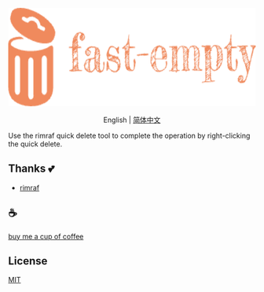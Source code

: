 <p align="center">
<img height="200" src="./assets/kv.png" alt="to unocss">
</p>
<p align="center"> English | <a href="./README_zh.md">简体中文</a></p>

Use the rimraf quick delete tool to complete the operation by right-clicking the quick delete.

## Thanks 💕
- [rimraf](https://github.com/isaacs/rimraf)

## :coffee:

[buy me a cup of coffee](https://github.com/Simon-He95/sponsor)

## License

[MIT](./license)
